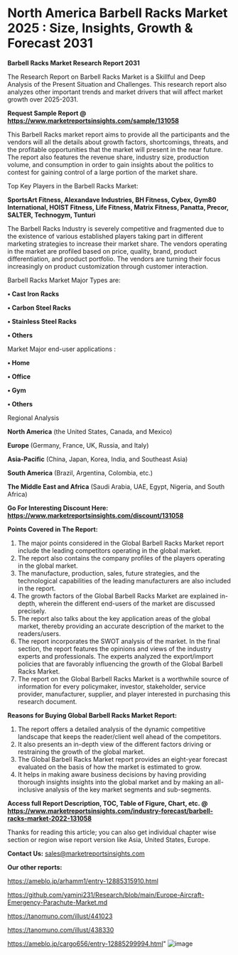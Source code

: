 # North America Barbell Racks Market 2025 : Size, Insights, Growth & Forecast 2031

<strong>Barbell Racks Market Research Report 2031</strong>

The Research Report on Barbell Racks Market is a Skillful and Deep Analysis of the Present Situation and Challenges. This research report also analyzes other important trends and market drivers that will affect market growth over 2025-2031.

<strong>Request Sample Report @ <a href=https://www.marketreportsinsights.com/sample/131058>https://www.marketreportsinsights.com/sample/131058</a></strong>

This Barbell Racks market report aims to provide all the participants and the vendors will all the details about growth factors, shortcomings, threats, and the profitable opportunities that the market will present in the near future. The report also features the revenue share, industry size, production volume, and consumption in order to gain insights about the politics to contest for gaining control of a large portion of the market share.

Top Key Players in the Barbell Racks Market:

<strong>SportsArt Fitness, Alexandave Industries, BH Fitness, Cybex, Gym80 International, HOIST Fitness, Life Fitness, Matrix Fitness, Panatta, Precor, SALTER, Technogym, Tunturi</strong>

The Barbell Racks Industry is severely competitive and fragmented due to the existence of various established players taking part in different marketing strategies to increase their market share. The vendors operating in the market are profiled based on price, quality, brand, product differentiation, and product portfolio. The vendors are turning their focus increasingly on product customization through customer interaction.

Barbell Racks Market Major Types are:

<strong>• Cast Iron Racks

• Carbon Steel Racks

• Stainless Steel Racks

• Others</strong>

Market Major end-user applications :

<strong>• Home

• Office

• Gym

• Others</strong>

Regional Analysis

</u><strong><b>North America</b></strong> (the United States, Canada, and Mexico)

<strong><b>Europe </b></strong>(Germany, France, UK, Russia, and Italy)

<strong><b>Asia-Pacific</b></strong> (China, Japan, Korea, India, and Southeast Asia)

<strong><b>South America</b></strong> (Brazil, Argentina, Colombia, etc.)

<strong><b>The Middle East and Africa</b></strong> (Saudi Arabia, UAE, Egypt, Nigeria, and South Africa)

<strong>Go For Interesting Discount Here: <a href=https://www.marketreportsinsights.com/discount/131058>https://www.marketreportsinsights.com/discount/131058</a></strong>

<strong>Points Covered in The Report:</strong>
<ol>
  <li>The major points considered in the Global Barbell Racks Market report include the leading competitors operating in the global market.</li>
  <li>The report also contains the company profiles of the players operating in the global market.</li>
  <li>The manufacture, production, sales, future strategies, and the technological capabilities of the leading manufacturers are also included in the report.</li>
  <li>The growth factors of the Global Barbell Racks Market are explained in-depth, wherein the different end-users of the market are discussed precisely.</li>
  <li>The report also talks about the key application areas of the global market, thereby providing an accurate description of the market to the readers/users.</li>
  <li>The report incorporates the SWOT analysis of the market. In the final section, the report features the opinions and views of the industry experts and professionals. The experts analyzed the export/import policies that are favorably influencing the growth of the Global Barbell Racks Market.</li>
  <li>The report on the Global Barbell Racks Market is a worthwhile source of information for every policymaker, investor, stakeholder, service provider, manufacturer, supplier, and player interested in purchasing this research document.</li>
</ol>
<strong>Reasons for Buying Global Barbell Racks Market Report:</strong>

<ol>
  <li>The report offers a detailed analysis of the dynamic competitive landscape that keeps the reader/client well ahead of the competitors.</li>
  <li>It also presents an in-depth view of the different factors driving or restraining the growth of the global market.</li>
  <li>The Global Barbell Racks Market report provides an eight-year forecast evaluated on the basis of how the market is estimated to grow.</li>
  <li>It helps in making aware business decisions by having providing thorough insights insights into the global market and by making an all-inclusive analysis of the key market segments and sub-segments.</li>
</ol>
<strong>Access full Report Description, TOC, Table of Figure, Chart, etc. @ <a href=https://www.marketreportsinsights.com/industry-forecast/barbell-racks-market-2022-131058>https://www.marketreportsinsights.com/industry-forecast/barbell-racks-market-2022-131058</a></strong>


Thanks for reading this article; you can also get individual chapter wise section or region wise report version like Asia, United States, Europe.

<strong>Contact Us:</strong>
sales@marketreportsinsights.com

<strong>Our other reports:</strong>

<a href=https://ameblo.jp/arhamm1/entry-12885315910.html>https://ameblo.jp/arhamm1/entry-12885315910.html</a>

<a href=https://github.com/yamini231/Research/blob/main/Europe-Aircraft-Emergency-Parachute-Market.md>https://github.com/yamini231/Research/blob/main/Europe-Aircraft-Emergency-Parachute-Market.md</a>

<a href=https://tanomuno.com/illust/441023>https://tanomuno.com/illust/441023</a>

<a href=https://tanomuno.com/illust/438330>https://tanomuno.com/illust/438330</a>

<a href=https://ameblo.jp/cargo656/entry-12885299994.html>https://ameblo.jp/cargo656/entry-12885299994.html</a>"
![image](https://github.com/user-attachments/assets/8bd59052-ea24-4fc0-b97a-a0cfdbf17cfe)
